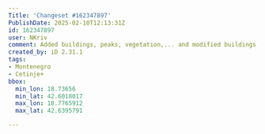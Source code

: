```yaml
---
Title: 'Changeset #162347897'
PublishDate: 2025-02-10T12:13:31Z
id: 162347897
user: NKriv
comment: Added buildings, peaks, vegetation,... and modified buildings, roads,...  in Cuce region, Montenegro, villages of Trešnjevo, Donji Izvor etc.
created_by: iD 2.31.1
tags:
- Montenegro
- Cetinje+
bbox:
  min_lon: 18.73656
  min_lat: 42.6018017
  max_lon: 18.7765912
  max_lat: 42.6395791

---
```

